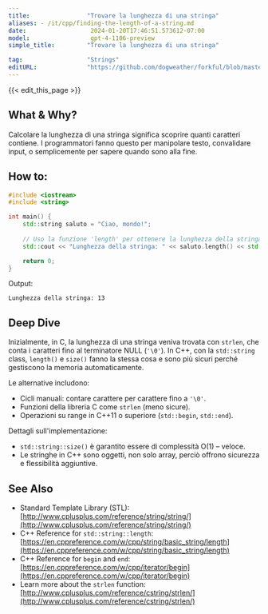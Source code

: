 ```yaml
---
title:                "Trovare la lunghezza di una stringa"
aliases: - /it/cpp/finding-the-length-of-a-string.md
date:                  2024-01-20T17:46:51.573612-07:00
model:                 gpt-4-1106-preview
simple_title:         "Trovare la lunghezza di una stringa"

tag:                  "Strings"
editURL:              "https://github.com/dogweather/forkful/blob/master/content/it/cpp/finding-the-length-of-a-string.md"
---
```


{{< edit_this_page >}}

## What & Why?
Calcolare la lunghezza di una stringa significa scoprire quanti caratteri contiene. I programmatori fanno questo per manipolare testo, convalidare input, o semplicemente per sapere quando sono alla fine.

## How to:
```C++
#include <iostream>
#include <string>

int main() {
    std::string saluto = "Ciao, mondo!";
    
    // Uso la funzione 'length' per ottenere la lunghezza della stringa
    std::cout << "Lunghezza della stringa: " << saluto.length() << std::endl;

    return 0;
}
```

Output:
```
Lunghezza della stringa: 13
```

## Deep Dive
Inizialmente, in C, la lunghezza di una stringa veniva trovata con `strlen`, che conta i caratteri fino al terminatore NULL (`'\0'`). In C++, con la `std::string` class, `length()` e `size()` fanno la stessa cosa e sono più sicuri perché gestiscono la memoria automaticamente.

Le alternative includono:
- Cicli manuali: contare carattere per carattere fino a `'\0'`.
- Funzioni della libreria C come `strlen` (meno sicure).
- Operazioni su range in C++11 o superiore (`std::begin`, `std::end`).

Dettagli sull'implementazione:
- `std::string::size()` è garantito essere di complessità O(1) – veloce.
- Le stringhe in C++ sono oggetti, non solo array, perciò offrono sicurezza e flessibilità aggiuntive.

## See Also
- Standard Template Library (STL): [http://www.cplusplus.com/reference/string/string/](http://www.cplusplus.com/reference/string/string/)
- C++ Reference for `std::string::length`: [https://en.cppreference.com/w/cpp/string/basic_string/length](https://en.cppreference.com/w/cpp/string/basic_string/length)
- C++ Reference for `begin` and `end`: [https://en.cppreference.com/w/cpp/iterator/begin](https://en.cppreference.com/w/cpp/iterator/begin) 
- Learn more about the `strlen` function: [http://www.cplusplus.com/reference/cstring/strlen/](http://www.cplusplus.com/reference/cstring/strlen/)
